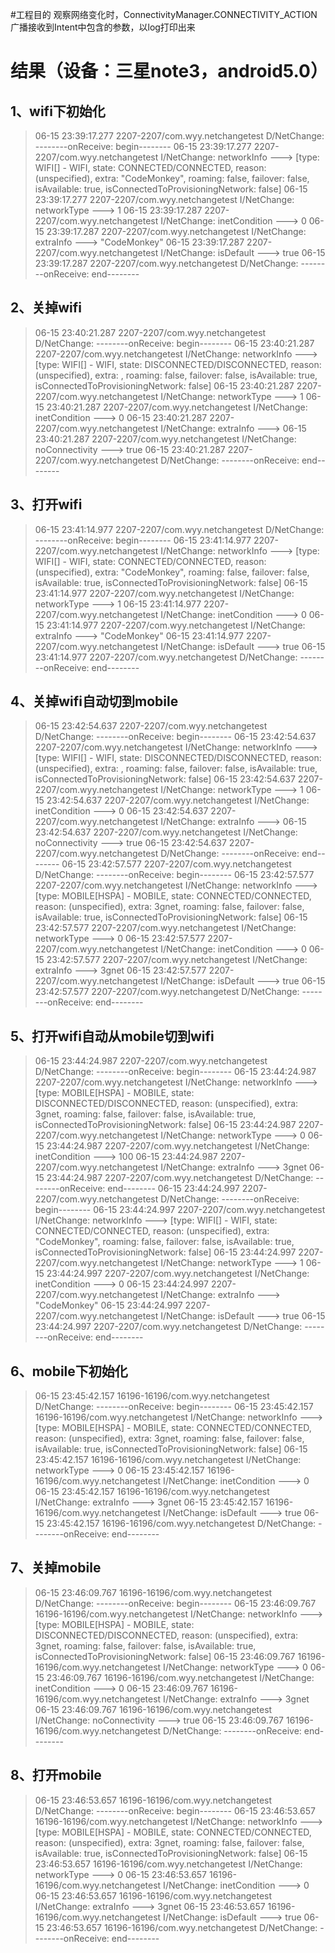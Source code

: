 #工程目的
观察网络变化时，ConnectivityManager.CONNECTIVITY_ACTION广播接收到Intent中包含的参数，以log打印出来


# 结果（设备：三星note3，android5.0）

## 1、wifi下初始化
>06-15 23:39:17.277 2207-2207/com.wyy.netchangetest D/NetChange: --------onReceive: begin--------
06-15 23:39:17.277 2207-2207/com.wyy.netchangetest I/NetChange: networkInfo ---> [type: WIFI[] - WIFI, state: CONNECTED/CONNECTED, reason: (unspecified), extra: "CodeMonkey", roaming: false, failover: false, isAvailable: true, isConnectedToProvisioningNetwork: false]
06-15 23:39:17.277 2207-2207/com.wyy.netchangetest I/NetChange: networkType ---> 1
06-15 23:39:17.287 2207-2207/com.wyy.netchangetest I/NetChange: inetCondition ---> 0
06-15 23:39:17.287 2207-2207/com.wyy.netchangetest I/NetChange: extraInfo ---> "CodeMonkey"
06-15 23:39:17.287 2207-2207/com.wyy.netchangetest I/NetChange: isDefault ---> true
06-15 23:39:17.287 2207-2207/com.wyy.netchangetest D/NetChange: --------onReceive: end--------

## 2、关掉wifi
>06-15 23:40:21.287 2207-2207/com.wyy.netchangetest D/NetChange: --------onReceive: begin--------
06-15 23:40:21.287 2207-2207/com.wyy.netchangetest I/NetChange: networkInfo ---> [type: WIFI[] - WIFI, state: DISCONNECTED/DISCONNECTED, reason: (unspecified), extra: <unknown ssid>, roaming: false, failover: false, isAvailable: true, isConnectedToProvisioningNetwork: false]
06-15 23:40:21.287 2207-2207/com.wyy.netchangetest I/NetChange: networkType ---> 1
06-15 23:40:21.287 2207-2207/com.wyy.netchangetest I/NetChange: inetCondition ---> 0
06-15 23:40:21.287 2207-2207/com.wyy.netchangetest I/NetChange: extraInfo ---> <unknown ssid>
06-15 23:40:21.287 2207-2207/com.wyy.netchangetest I/NetChange: noConnectivity ---> true
06-15 23:40:21.287 2207-2207/com.wyy.netchangetest D/NetChange: --------onReceive: end--------



## 3、打开wifi
>06-15 23:41:14.977 2207-2207/com.wyy.netchangetest D/NetChange: --------onReceive: begin--------
06-15 23:41:14.977 2207-2207/com.wyy.netchangetest I/NetChange: networkInfo ---> [type: WIFI[] - WIFI, state: CONNECTED/CONNECTED, reason: (unspecified), extra: "CodeMonkey", roaming: false, failover: false, isAvailable: true, isConnectedToProvisioningNetwork: false]
06-15 23:41:14.977 2207-2207/com.wyy.netchangetest I/NetChange: networkType ---> 1
06-15 23:41:14.977 2207-2207/com.wyy.netchangetest I/NetChange: inetCondition ---> 0
06-15 23:41:14.977 2207-2207/com.wyy.netchangetest I/NetChange: extraInfo ---> "CodeMonkey"
06-15 23:41:14.977 2207-2207/com.wyy.netchangetest I/NetChange: isDefault ---> true
06-15 23:41:14.977 2207-2207/com.wyy.netchangetest D/NetChange: --------onReceive: end--------



## 4、关掉wifi自动切到mobile
>06-15 23:42:54.637 2207-2207/com.wyy.netchangetest D/NetChange: --------onReceive: begin--------
06-15 23:42:54.637 2207-2207/com.wyy.netchangetest I/NetChange: networkInfo ---> [type: WIFI[] - WIFI, state: DISCONNECTED/DISCONNECTED, reason: (unspecified), extra: <unknown ssid>, roaming: false, failover: false, isAvailable: true, isConnectedToProvisioningNetwork: false]
06-15 23:42:54.637 2207-2207/com.wyy.netchangetest I/NetChange: networkType ---> 1
06-15 23:42:54.637 2207-2207/com.wyy.netchangetest I/NetChange: inetCondition ---> 0
06-15 23:42:54.637 2207-2207/com.wyy.netchangetest I/NetChange: extraInfo ---> <unknown ssid>
06-15 23:42:54.637 2207-2207/com.wyy.netchangetest I/NetChange: noConnectivity ---> true
06-15 23:42:54.637 2207-2207/com.wyy.netchangetest D/NetChange: --------onReceive: end--------
06-15 23:42:57.577 2207-2207/com.wyy.netchangetest D/NetChange: --------onReceive: begin--------
06-15 23:42:57.577 2207-2207/com.wyy.netchangetest I/NetChange: networkInfo ---> [type: MOBILE[HSPA] - MOBILE, state: CONNECTED/CONNECTED, reason: (unspecified), extra: 3gnet, roaming: false, failover: false, isAvailable: true, isConnectedToProvisioningNetwork: false]
06-15 23:42:57.577 2207-2207/com.wyy.netchangetest I/NetChange: networkType ---> 0
06-15 23:42:57.577 2207-2207/com.wyy.netchangetest I/NetChange: inetCondition ---> 0
06-15 23:42:57.577 2207-2207/com.wyy.netchangetest I/NetChange: extraInfo ---> 3gnet
06-15 23:42:57.577 2207-2207/com.wyy.netchangetest I/NetChange: isDefault ---> true
06-15 23:42:57.577 2207-2207/com.wyy.netchangetest D/NetChange: --------onReceive: end--------



## 5、打开wifi自动从mobile切到wifi
>06-15 23:44:24.987 2207-2207/com.wyy.netchangetest D/NetChange: --------onReceive: begin--------
06-15 23:44:24.987 2207-2207/com.wyy.netchangetest I/NetChange: networkInfo ---> [type: MOBILE[HSPA] - MOBILE, state: DISCONNECTED/DISCONNECTED, reason: (unspecified), extra: 3gnet, roaming: false, failover: false, isAvailable: true, isConnectedToProvisioningNetwork: false]
06-15 23:44:24.987 2207-2207/com.wyy.netchangetest I/NetChange: networkType ---> 0
06-15 23:44:24.987 2207-2207/com.wyy.netchangetest I/NetChange: inetCondition ---> 100
06-15 23:44:24.987 2207-2207/com.wyy.netchangetest I/NetChange: extraInfo ---> 3gnet
06-15 23:44:24.987 2207-2207/com.wyy.netchangetest D/NetChange: --------onReceive: end--------
06-15 23:44:24.997 2207-2207/com.wyy.netchangetest D/NetChange: --------onReceive: begin--------
06-15 23:44:24.997 2207-2207/com.wyy.netchangetest I/NetChange: networkInfo ---> [type: WIFI[] - WIFI, state: CONNECTED/CONNECTED, reason: (unspecified), extra: "CodeMonkey", roaming: false, failover: false, isAvailable: true, isConnectedToProvisioningNetwork: false]
06-15 23:44:24.997 2207-2207/com.wyy.netchangetest I/NetChange: networkType ---> 1
06-15 23:44:24.997 2207-2207/com.wyy.netchangetest I/NetChange: inetCondition ---> 0
06-15 23:44:24.997 2207-2207/com.wyy.netchangetest I/NetChange: extraInfo ---> "CodeMonkey"
06-15 23:44:24.997 2207-2207/com.wyy.netchangetest I/NetChange: isDefault ---> true
06-15 23:44:24.997 2207-2207/com.wyy.netchangetest D/NetChange: --------onReceive: end--------


## 6、mobile下初始化
>06-15 23:45:42.157 16196-16196/com.wyy.netchangetest D/NetChange: --------onReceive: begin--------
06-15 23:45:42.157 16196-16196/com.wyy.netchangetest I/NetChange: networkInfo ---> [type: MOBILE[HSPA] - MOBILE, state: CONNECTED/CONNECTED, reason: (unspecified), extra: 3gnet, roaming: false, failover: false, isAvailable: true, isConnectedToProvisioningNetwork: false]
06-15 23:45:42.157 16196-16196/com.wyy.netchangetest I/NetChange: networkType ---> 0
06-15 23:45:42.157 16196-16196/com.wyy.netchangetest I/NetChange: inetCondition ---> 0
06-15 23:45:42.157 16196-16196/com.wyy.netchangetest I/NetChange: extraInfo ---> 3gnet
06-15 23:45:42.157 16196-16196/com.wyy.netchangetest I/NetChange: isDefault ---> true
06-15 23:45:42.157 16196-16196/com.wyy.netchangetest D/NetChange: --------onReceive: end--------


## 7、关掉mobile
>06-15 23:46:09.767 16196-16196/com.wyy.netchangetest D/NetChange: --------onReceive: begin--------
06-15 23:46:09.767 16196-16196/com.wyy.netchangetest I/NetChange: networkInfo ---> [type: MOBILE[HSPA] - MOBILE, state: DISCONNECTED/DISCONNECTED, reason: (unspecified), extra: 3gnet, roaming: false, failover: false, isAvailable: true, isConnectedToProvisioningNetwork: false]
06-15 23:46:09.767 16196-16196/com.wyy.netchangetest I/NetChange: networkType ---> 0
06-15 23:46:09.767 16196-16196/com.wyy.netchangetest I/NetChange: inetCondition ---> 0
06-15 23:46:09.767 16196-16196/com.wyy.netchangetest I/NetChange: extraInfo ---> 3gnet
06-15 23:46:09.767 16196-16196/com.wyy.netchangetest I/NetChange: noConnectivity ---> true
06-15 23:46:09.767 16196-16196/com.wyy.netchangetest D/NetChange: --------onReceive: end--------


## 8、打开mobile
>06-15 23:46:53.657 16196-16196/com.wyy.netchangetest D/NetChange: --------onReceive: begin--------
06-15 23:46:53.657 16196-16196/com.wyy.netchangetest I/NetChange: networkInfo ---> [type: MOBILE[HSPA] - MOBILE, state: CONNECTED/CONNECTED, reason: (unspecified), extra: 3gnet, roaming: false, failover: false, isAvailable: true, isConnectedToProvisioningNetwork: false]
06-15 23:46:53.657 16196-16196/com.wyy.netchangetest I/NetChange: networkType ---> 0
06-15 23:46:53.657 16196-16196/com.wyy.netchangetest I/NetChange: inetCondition ---> 0
06-15 23:46:53.657 16196-16196/com.wyy.netchangetest I/NetChange: extraInfo ---> 3gnet
06-15 23:46:53.657 16196-16196/com.wyy.netchangetest I/NetChange: isDefault ---> true
06-15 23:46:53.657 16196-16196/com.wyy.netchangetest D/NetChange: --------onReceive: end--------
